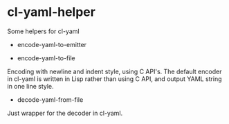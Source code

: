 # cl-yaml-helper
Some helpers for cl-yaml

* encode-yaml-to-emitter

* encode-yaml-to-file

Encoding with newline and indent style, using C API's. The default encoder in
cl-yaml is written in Lisp rather than using C API, and output YAML string in
one line style.

* decode-yaml-from-file

Just wrapper for the decoder in cl-yaml.
